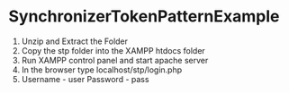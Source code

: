 # SynchronizerTokenPatternExample

1. Unzip and Extract the Folder
2. Copy the stp folder into the XAMPP htdocs folder
3. Run XAMPP control panel and start apache server
4. In the browser type localhost/stp/login.php
5. Username - user Password - pass
